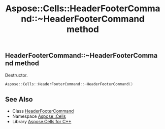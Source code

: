 ﻿---
title: Aspose::Cells::HeaderFooterCommand::~HeaderFooterCommand method
linktitle: ~HeaderFooterCommand
second_title: Aspose.Cells for C++ API Reference
description: 'Aspose::Cells::HeaderFooterCommand::~HeaderFooterCommand method. Destructor in C++.'
type: docs
weight: 200
url: /cpp/aspose.cells/headerfootercommand/~headerfootercommand/
---
## HeaderFooterCommand::~HeaderFooterCommand method


Destructor.

```cpp
Aspose::Cells::HeaderFooterCommand::~HeaderFooterCommand()
```

## See Also

* Class [HeaderFooterCommand](../)
* Namespace [Aspose::Cells](../../)
* Library [Aspose.Cells for C++](../../../)
